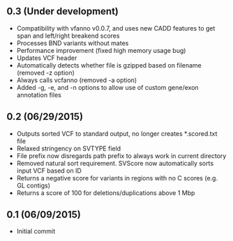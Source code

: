 ## 0.3 (Under development)
 * Compatibility with vfanno v0.0.7, and uses new CADD features to get span and left/right breakend scores
 * Processes BND variants without mates
 * Performance improvement (fixed high memory usage bug)
 * Updates VCF header
 * Automatically detects whether file is gzipped based on filename (removed -z option)
 * Always calls vcfanno (removed -a option)
 * Added -g, -e, and -n options to allow use of custom gene/exon annotation files

## 0.2 (06/29/2015)
 * Outputs sorted VCF to standard output, no longer creates *.scored.txt file
 * Relaxed stringency on SVTYPE field
 * File prefix now disregards path prefix to always work in current directory
 * Removed natural sort requirement. SVScore now automatically sorts input VCF based on ID
 * Returns a negative score for variants in regions with no C scores (e.g. GL contigs)
 * Returns a score of 100 for deletions/duplications above 1 Mbp

## 0.1 (06/09/2015)
 * Initial commit
